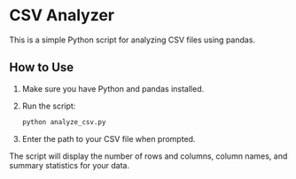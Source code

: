 # CSV Analyzer

This is a simple Python script for analyzing CSV files using pandas.

## How to Use

1. Make sure you have Python and pandas installed.
2. Run the script:
   
   ```sh
   python analyze_csv.py
   ```
3. Enter the path to your CSV file when prompted.

The script will display the number of rows and columns, column names, and summary statistics for your data.
